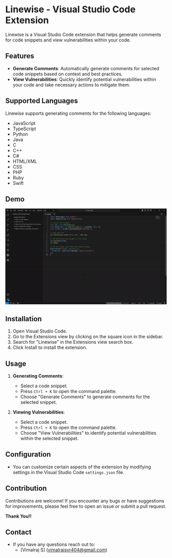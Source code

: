 # Linewise - Visual Studio Code Extension

Linewise is a Visual Studio Code extension that helps generate comments for code snippets and view vulnerabilities within your code.

## Features

- **Generate Comments**: Automatically generate comments for selected code snippets based on context and best practices.
- **View Vulnerabilities**: Quickly identify potential vulnerabilities within your code and take necessary actions to mitigate them.

## Supported Languages

Linewise supports generating comments for the following languages:
- JavaScript
- TypeScript
- Python
- Java
- C
- C++
- C#
- HTML/XML
- CSS
- PHP
- Ruby
- Swift

## Demo

![Linewise Demo](./media/demo.gif)

## Installation

1. Open Visual Studio Code.
2. Go to the Extensions view by clicking on the square icon in the sidebar.
3. Search for "Linewise" in the Extensions view search box.
4. Click Install to install the extension.

## Usage

1. **Generating Comments**:
   - Select a code snippet.
   - Press `Ctrl + K` to open the command palette.
   - Choose "Generate Comments" to generate comments for the selected snippet.

2. **Viewing Vulnerabilities**:
   - Select a code snippet.
   - Press `Ctrl + K` to open the command palette.
   - Choose "View Vulnerabilities" to identify potential vulnerabilities within the selected snippet.

## Configuration

- You can customize certain aspects of the extension by modifying settings in the Visual Studio Code `settings.json` file.

## Contribution

Contributions are welcome! If you encounter any bugs or have suggestions for improvements, please feel free to open an issue or submit a pull request.

**Thank You!!**

## Contact

- If you have any questions reach out to:
  - [Vimalraj S] (vimalrajsvr404@gmail.com)
